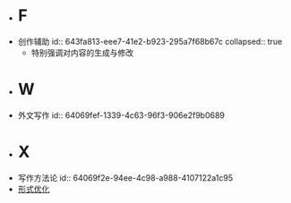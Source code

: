 - # F
- 创作辅助
  id:: 643fa813-eee7-41e2-b923-295a7f68b67c
  collapsed:: true
	- 特别强调对内容的生成与修改
- # W
- 外文写作
  id:: 64069fef-1339-4c63-96f3-906e2f9b0689
- # X
- 写作方法论
  id:: 64069f2e-94ee-4c98-a988-4107122a1c95
- [形式优化](((6418235b-e4dd-45d0-acf3-3682110dc152)))